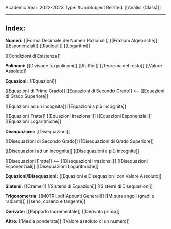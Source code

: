 Academic Year: 2022-2023
Type: #Uni/Subject
Related: [[Analisi (Class)]]

---


## Index:

**Numeri:**
[[Forma Decimale dei Numeri Razionali]]
[[Frazioni Algebriche]]
[[Esponenziali]]
[[Radicali]]
[[Logaritmi]]

[[Condizioni di Esistenza]]

**Polinomi:**
[[Divisone tra polinomi]]
[[Ruffini]]
[[Teorema del resto]]
[[Valore Assoluto]]

**Equazioni:**
[[Equazioni]]

[[Equazioni di Primo Grado]]
[[Equazioni di Secondo Grado]] <--
[[Equazioni di Grado Superiore]]

[[Equazioni ad un incognita]]
[[Equazioni a più incognite]]

[[Equazioni Fratte]]
[[Equazioni Irrazionali]]
[[Equazioni Esponenziali]]
[[Equazioni Logaritmiche]]

**Disequazioni:**
[[Disequazioni]]

[[Disequazioni di Secondo Grado]]
[[Disequazioni di Grado Superiore]]

[[Disequazioni ad un incognita]]
[[Disequazioni a più incognite]]

[[Disequazioni Fratte]] <--
[[Disequazioni Irrazionali]]
[[Disequazioni Esponenziali]]
[[Disequazioni Logaritmiche]]

**Equazioni/Disequazioni:**
[[Equazioni e Disequazioni con Valore Assoluto]]

**Siatemi:**
[[Cramer]]
[[Sistemi di Equazioni]]
[[Sistemi di Disequazioni]] 

**Trigonometria:**
[[M0TRI.pdf|Appunti Generali]]
[[Misura angoli (gradi e radianti)]]
[[seno, coseno e tangente]]

**Derivate:**
[[Rapporto Incrementale]]
[[Derivata prima]]

**Altro:**
[[Media ponderata]]
[[Valore assoluto di un numero]]
